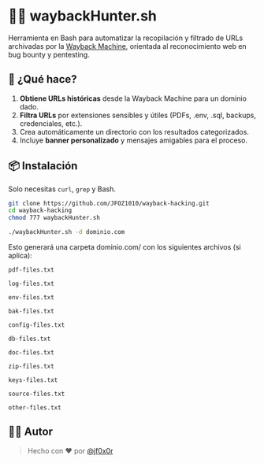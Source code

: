 # 🕵️‍♂️ waybackHunter.sh

Herramienta en Bash para automatizar la recopilación y filtrado de URLs archivadas por la [Wayback Machine](https://archive.org/web/), orientada al reconocimiento web en bug bounty y pentesting.

## 🚀 ¿Qué hace?

1. **Obtiene URLs históricas** desde la Wayback Machine para un dominio dado.
2. **Filtra URLs** por extensiones sensibles y útiles (PDFs, .env, .sql, backups, credenciales, etc.).
3. Crea automáticamente un directorio con los resultados categorizados.
4. Incluye **banner personalizado** y mensajes amigables para el proceso.

## 📦 Instalación

Solo necesitas `curl`, `grep` y Bash.

```bash
git clone https://github.com/JFOZ1010/wayback-hacking.git
cd wayback-hacking
chmod 777 waybackHunter.sh

./waybackHunter.sh -d dominio.com
```

Esto generará una carpeta dominio.com/ con los siguientes archivos (si aplica):

    pdf-files.txt

    log-files.txt

    env-files.txt

    bak-files.txt

    config-files.txt

    db-files.txt

    doc-files.txt

    zip-files.txt

    keys-files.txt

    source-files.txt

    other-files.txt

## 👨‍💻 Autor

> Hecho con ❤️ por [@jf0x0r](https://x.com/pwnedrar_)

